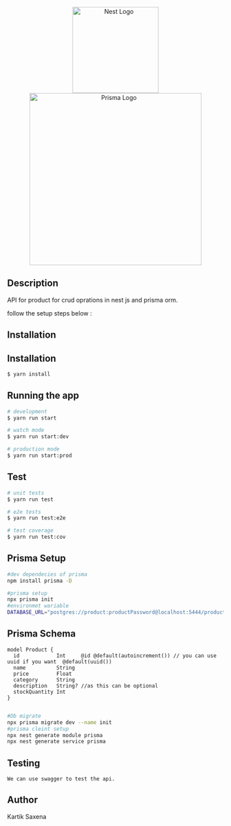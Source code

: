 <p align="center">
  <a href="http://nestjs.com/" target="blank"><img src="https://nestjs.com/img/logo-small.svg" width="200" alt="Nest Logo" /></a>
  <a href="https://www.prisma.io" target="blank"><img src="https://prismalens.vercel.app/header/logo-white.svg" width="400" alt="Prisma Logo" /></a>
</p>

  <!--[![Backers on Open Collective](https://opencollective.com/nest/backers/badge.svg)](https://opencollective.com/nest#backer)
  [![Sponsors on Open Collective](https://opencollective.com/nest/sponsors/badge.svg)](https://opencollective.com/nest#sponsor)-->

## Description

API for product for crud oprations in nest js and prisma orm.

follow the setup steps below :

## Installation

## Installation

```bash
$ yarn install
```

## Running the app

```bash
# development
$ yarn run start

# watch mode
$ yarn run start:dev

# production mode
$ yarn run start:prod
```

## Test

```bash
# unit tests
$ yarn run test

# e2e tests
$ yarn run test:e2e

# test coverage
$ yarn run test:cov
```

## Prisma Setup

```bash
#dev dependecies of prisma
npm install prisma -D

#prisma setup
npx prisma init
#environmet wariable
DATABASE_URL="postgres://product:productPassword@localhost:5444/product"

```

## Prisma Schema

```
model Product {
  id            Int     @id @default(autoincrement()) // you can use uuid if you want  @default(uuid())
  name          String
  price         Float
  category      String
  description   String? //as this can be optional
  stockQuantity Int
}


```

```bash
#Db migrate
npx prisma migrate dev --name init
#prisma cleint setup
npx nest generate module prisma
npx nest generate service prisma

```

## Testing

```
We can use swagger to test the api.
```

## Author

Kartik Saxena
